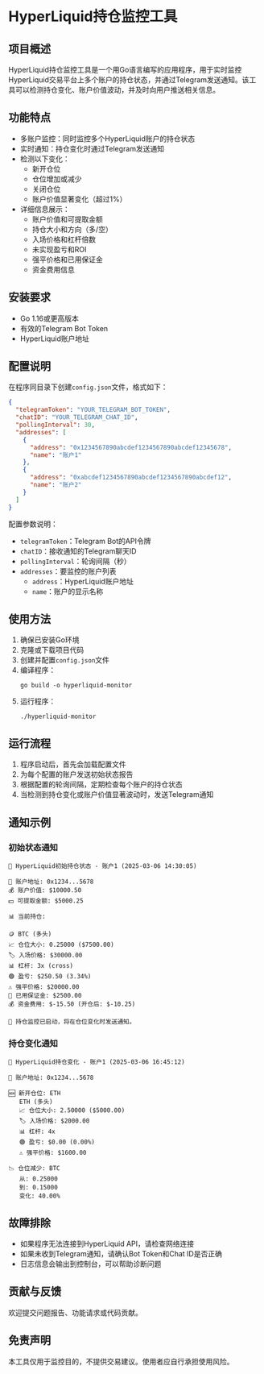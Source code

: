 # HyperLiquid持仓监控工具

## 项目概述

HyperLiquid持仓监控工具是一个用Go语言编写的应用程序，用于实时监控HyperLiquid交易平台上多个账户的持仓状态，并通过Telegram发送通知。该工具可以检测持仓变化、账户价值波动，并及时向用户推送相关信息。

## 功能特点

- 多账户监控：同时监控多个HyperLiquid账户的持仓状态
- 实时通知：持仓变化时通过Telegram发送通知
- 检测以下变化：
    - 新开仓位
    - 仓位增加或减少
    - 关闭仓位
    - 账户价值显著变化（超过1%）
- 详细信息展示：
    - 账户价值和可提取金额
    - 持仓大小和方向（多/空）
    - 入场价格和杠杆倍数
    - 未实现盈亏和ROI
    - 强平价格和已用保证金
    - 资金费用信息

## 安装要求

- Go 1.16或更高版本
- 有效的Telegram Bot Token
- HyperLiquid账户地址

## 配置说明

在程序同目录下创建`config.json`文件，格式如下：

```json
{
  "telegramToken": "YOUR_TELEGRAM_BOT_TOKEN",
  "chatID": "YOUR_TELEGRAM_CHAT_ID",
  "pollingInterval": 30,
  "addresses": [
    {
      "address": "0x1234567890abcdef1234567890abcdef12345678",
      "name": "账户1"
    },
    {
      "address": "0xabcdef1234567890abcdef1234567890abcdef12",
      "name": "账户2"
    }
  ]
}
```

配置参数说明：
- `telegramToken`：Telegram Bot的API令牌
- `chatID`：接收通知的Telegram聊天ID
- `pollingInterval`：轮询间隔（秒）
- `addresses`：要监控的账户列表
    - `address`：HyperLiquid账户地址
    - `name`：账户的显示名称

## 使用方法

1. 确保已安装Go环境
2. 克隆或下载项目代码
3. 创建并配置`config.json`文件
4. 编译程序：
   ```
   go build -o hyperliquid-monitor
   ```
5. 运行程序：
   ```
   ./hyperliquid-monitor
   ```

## 运行流程

1. 程序启动后，首先会加载配置文件
2. 为每个配置的账户发送初始状态报告
3. 根据配置的轮询间隔，定期检查每个账户的持仓状态
4. 当检测到持仓变化或账户价值显著波动时，发送Telegram通知

## 通知示例

### 初始状态通知

```
🔄 HyperLiquid初始持仓状态 - 账户1 (2025-03-06 14:30:05)

💼 账户地址: 0x1234...5678
💰 账户价值: $10000.50
💵 可提取金额: $5000.25

📊 当前持仓:

🪙 BTC (多头)
📈 仓位大小: 0.25000 ($7500.00)
🏷️ 入场价格: $30000.00
📊 杠杆: 3x (cross)
🟢 盈亏: $250.50 (3.34%)
⚠️ 强平价格: $20000.00
💸 已用保证金: $2500.00
💰 资金费用: $-15.50 (开仓后: $-10.25)

🔔 持仓监控已启动，将在仓位变化时发送通知。
```

### 持仓变化通知

```
🔄 HyperLiquid持仓变化 - 账户1 (2025-03-06 16:45:12)

💼 账户地址: 0x1234...5678

🆕 新开仓位: ETH
   ETH (多头)
   📈 仓位大小: 2.50000 ($5000.00)
   🏷️ 入场价格: $2000.00
   📊 杠杆: 4x
   🟢 盈亏: $0.00 (0.00%)
   ⚠️ 强平价格: $1600.00

📉 仓位减少: BTC
   从: 0.25000
   到: 0.15000
   变化: 40.00%
```

## 故障排除

- 如果程序无法连接到HyperLiquid API，请检查网络连接
- 如果未收到Telegram通知，请确认Bot Token和Chat ID是否正确
- 日志信息会输出到控制台，可以帮助诊断问题

## 贡献与反馈

欢迎提交问题报告、功能请求或代码贡献。

## 免责声明

本工具仅用于监控目的，不提供交易建议。使用者应自行承担使用风险。